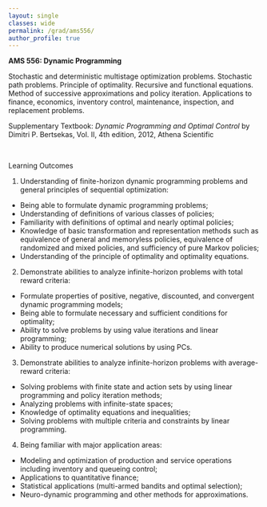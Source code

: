 ```yaml
---
layout: single
classes: wide
permalink: /grad/ams556/
author_profile: true
---
```


**AMS 556: Dynamic Programming**

Stochastic and deterministic multistage optimization problems. Stochastic path problems. Principle of optimality. Recursive and functional equations. Method of successive approximations and policy iteration. Applications to finance, economics, inventory control, maintenance, inspection, and replacement problems.

Supplementary Textbook: *Dynamic Programming and Optimal Control* by Dimitri P. Bertsekas, Vol. II, 4th edition, 2012, Athena Scientific

<br/>

Learning Outcomes

1. Understanding of finite-horizon dynamic programming problems and general principles of sequential optimization:
  - Being able to formulate dynamic programming problems;
  - Understanding of definitions of various classes of policies;
  - Familiarity with definitions of optimal and nearly optimal policies;
  - Knowledge of basic transformation and representation methods such as equivalence of general and memoryless policies, equivalence of randomized and mixed policies, and sufficiency of pure Markov policies;
  - Understanding of the principle of optimality and optimality equations.
2. Demonstrate abilities to analyze infinite-horizon problems with total reward criteria: 
  - Formulate properties of positive, negative, discounted, and convergent dynamic programming models; 
  - Being able to formulate necessary and sufficient conditions for optimality;
  - Ability to solve problems by using value iterations and linear programming;
  - Ability to produce numerical solutions by using PCs.
3. Demonstrate abilities to analyze infinite-horizon problems with average-reward criteria: 
  - Solving problems with finite state and action sets by using linear programming and policy iteration methods;
  - Analyzing problems with infinite-state spaces;
  - Knowledge of optimality equations and inequalities;
  - Solving problems with multiple criteria and constraints by linear programming.
4. Being familiar with major application areas: 
  - Modeling and optimization of production and service operations including inventory and queueing control;
  - Applications to quantitative finance;
  - Statistical applications (multi-armed bandits and optimal selection);
  - Neuro-dynamic programming and other methods for approximations.
